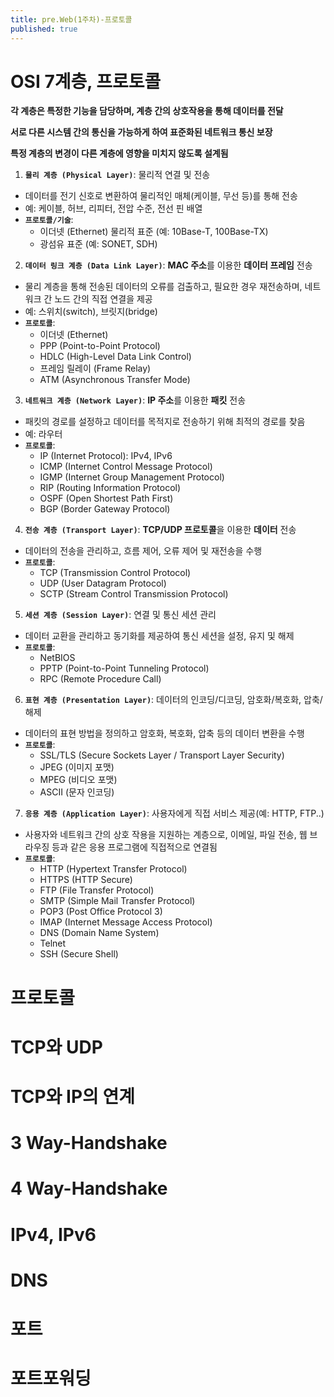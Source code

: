 ```yaml
---
title: pre.Web(1주차)-프로토콜
published: true
---
```


# OSI 7계층, 프로토콜
**각 계층은 특정한 기능을 담당하며, 계층 간의 상호작용을 통해 데이터를 전달**

**서로 다른 시스템 간의 통신을 가능하게 하여 표준화된 네트워크 통신 보장**

**특정 계층의 변경이 다른 계층에 영향을 미치지 않도록 설계됨**

1. **`물리 계층 (Physical Layer)`**: 물리적 연결 및 전송
- 데이터를 전기 신호로 변환하여 물리적인 매체(케이블, 무선 등)를 통해 전송
- 예: 케이블, 허브, 리피터, 전압 수준, 전선 핀 배열
- **`프로토콜/기술`**:
    - 이더넷 (Ethernet) 물리적 표준 (예: 10Base-T, 100Base-TX)
    - 광섬유 표준 (예: SONET, SDH)  
  
  
2. **`데이터 링크 계층 (Data Link Layer)`**: **MAC 주소**를 이용한 **데이터 프레임** 전송
- 물리 계층을 통해 전송된 데이터의 오류를 검출하고, 필요한 경우 재전송하며, 네트워크 간 노드 간의 직접 연결을 제공
- 예: 스위치(switch), 브릿지(bridge)
- **`프로토콜`**:
    - 이더넷 (Ethernet)
    - PPP (Point-to-Point Protocol)
    - HDLC (High-Level Data Link Control)
    - 프레임 릴레이 (Frame Relay)
    - ATM (Asynchronous Transfer Mode)

3. **`네트워크 계층 (Network Layer)`**: **IP 주소**를 이용한 **패킷** 전송
- 패킷의 경로를 설정하고 데이터를 목적지로 전송하기 위해 최적의 경로를 찾음
- 예: 라우터
- **`프로토콜`**:
    - IP (Internet Protocol): IPv4, IPv6
    - ICMP (Internet Control Message Protocol)
    - IGMP (Internet Group Management Protocol)
    - RIP (Routing Information Protocol)
    - OSPF (Open Shortest Path First)
    - BGP (Border Gateway Protocol)

4. **`전송 계층 (Transport Layer)`**: **TCP/UDP 프로토콜**을 이용한 **데이터** 전송
- 데이터의 전송을 관리하고, 흐름 제어, 오류 제어 및 재전송을 수행
- **`프로토콜`**:
    - TCP (Transmission Control Protocol)
    - UDP (User Datagram Protocol)
    - SCTP (Stream Control Transmission Protocol)

5. **`세션 계층 (Session Layer)`**: 연결 및 통신 세션 관리
- 데이터 교환을 관리하고 동기화를 제공하여 통신 세션을 설정, 유지 및 해제
- **`프로토콜`**:
    - NetBIOS
    - PPTP (Point-to-Point Tunneling Protocol)
    - RPC (Remote Procedure Call)


  
6. **`표현 계층 (Presentation Layer)`**: 데이터의 인코딩/디코딩, 암호화/복호화, 압축/해제
- 데이터의 표현 방법을 정의하고 암호화, 복호화, 압축 등의 데이터 변환을 수행
- **`프로토콜`**:
    - SSL/TLS (Secure Sockets Layer / Transport Layer Security)
    - JPEG (이미지 포맷)
    - MPEG (비디오 포맷)
    - ASCII (문자 인코딩)
  
7. **`응용 계층 (Application Layer)`**: 사용자에게 직접 서비스 제공(예: HTTP, FTP..)
- 사용자와 네트워크 간의 상호 작용을 지원하는 계층으로, 이메일, 파일 전송, 웹 브라우징 등과 같은 응용 프로그램에 직접적으로 연결됨
- **`프로토콜`**:
    - HTTP (Hypertext Transfer Protocol)
    - HTTPS (HTTP Secure)
    - FTP (File Transfer Protocol)
    - SMTP (Simple Mail Transfer Protocol)
    - POP3 (Post Office Protocol 3)
    - IMAP (Internet Message Access Protocol)
    - DNS (Domain Name System)
    - Telnet
    - SSH (Secure Shell)


# 프로토콜




# TCP와 UDP
# TCP와 IP의 연계
# 3 Way-Handshake
# 4 Way-Handshake
# IPv4, IPv6
# DNS
# 포트
# 포트포워딩